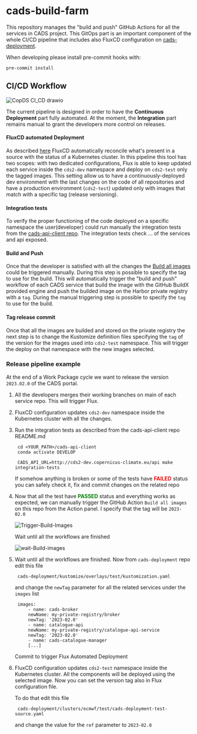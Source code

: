 # cads-build-farm

This repository manages the "build and push" GitHub Actions for all the services in CADS project. This GitOps part is an important component of the whole CI/CD pipeline that includes also FluxCD configuration on [cads-deployment](https://github.com/ecmwf-projects/cads-deployment).

When developing please install pre-commit hooks with:

`pre-commit install`

## CI/CD Workflow

![CopDS CI_CD drawio](https://user-images.githubusercontent.com/59499702/220074303-4a89cc7d-76a3-4f73-8cf4-5fd748760b0b.png)

The current pipeline is designed in order to have the **Continuous Deployment** part fully automated. At the moment, the **Integration** part remains manual to grant the developers more control on releases.

#### FluxCD automated Deployment

As described [here](https://github.com/ecmwf-projects/cads-deployment) FluxCD automatically reconcile what's present in a source with the status of a Kubernetes cluster. In this pipeline this tool has two scopes: with two dedicated configurations, Flux is able to keep updated each service inside the `cds2-dev` namespace and deploy on `cds2-test` only the tagged images. This setting allow us to have a continuously-deployed dev environment with the last changes on the code of all repositories and have a production environment (`cds2-test`) updated only with images that match with a specific tag (release versioning).

#### Integration tests

To verify the proper functioning of the code deployed on a specific namespace the user(developer) could run manually the integration tests from the [cads-api-client repo](https://github.com/ecmwf-projects/cads-api-client). The integration tests check ... of the services and api exposed.

#### Build and Push

Once that the developer is satisfied with all the changes the [Build all images](https://github.com/ecmwf-projects/cads-build-farm/actions/workflows/build-images.yml) could be triggered manually. During this step is possible to specify the tag to use for the build. This will automatically trigger the "build and push" workflow of each CADS service that build the image with the GitHub BuildX provided engine and push the builded image on the Harbor private registry with a `tag`. During the manual triggering step is possible to specify the `tag` to use for the build.

#### Tag release commit

Once that all the images are builded and stored on the private registry the next step is to change the Kustomize definition files specifying the `tag` of the version for the images used into `cds2-test` namespace. This will trigger the deploy on that namespace with the new images selected.

### Release pipeline example

At the end of a Work Package cycle we want to release the version `2023.02.0` of the CADS portal.

1. All the developers merges their working branches on main of each service repo. This will trigger Flux.

1. FluxCD configuration updates `cds2-dev` namespace inside the Kubernetes cluster with all the changes.

1. Run the integration tests as described from the cads-api-client repo README.md

   ```
    cd <YOUR_PATH>/cads-api-client
    conda activate DEVELOP

    CADS_API_URL=http://cds2-dev.copernicus-climate.eu/api make integration-tests
   ```

   If somehow anything is broken or some of the tests have <span style="color:red">**FAILED**</span> status you can safely check it, fix and commit changes on the related repo

1. Now that all the test have <span style="color:green">**PASSED**</span> status and everything works as expected, we can manually trigger the GitHub Action `Build all images` on this repo from the Action panel. I specify that the tag will be `2023-02.0`

   ![Trigger-Build-Images](https://user-images.githubusercontent.com/59499702/220286056-b6f344d3-9495-4210-a101-3a6f6aa5a136.png)

   Wait until all the workflows are finished

   ![wait-Build-images](https://user-images.githubusercontent.com/59499702/220286167-ac397c3e-6822-4516-8840-612eb474a4a3.png)

1. Wait until all the workflows are finished. Now from `cads-deployment` repo edit this file

   ```
    cads-deployment/kustomize/overlays/test/kustomization.yaml
   ```

   and change the `newTag` parameter for all the related services under the `images` list

   ```
    images:
        - name: cads-broker
        newName: my-private-registry/broker
        newTag: '2023-02.0'
        - name: catalogue-api
        newName: my-private-registry/catalogue-api-service
        newTag: '2023-02.0'
        - name: cads-catalogue-manager
        [...]
   ```

   Commit to trigger Flux Automated Deployment

1. FluxCD configuration updates `cds2-test` namespace inside the Kubernetes cluster. All the components will be deployed using the selected image. Now you can set the version tag also in Flux configuration file.

   To do that edit this file

   ```
    cads-deployment/clusters/ecmwf/test/cads-deployment-test-source.yaml
   ```

   and change the value for the `ref` parameter to `2023-02.0`
